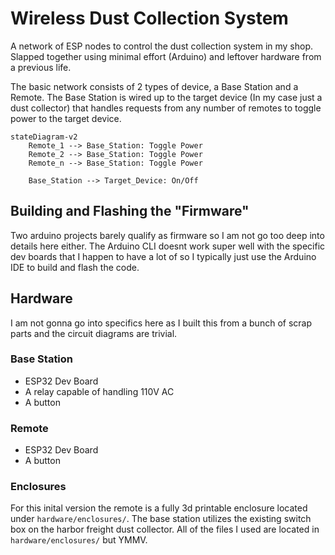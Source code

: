 # Wireless Dust Collection System
A network of ESP nodes to control the dust collection system in my shop. Slapped together using minimal effort (Arduino) and leftover hardware from a previous life.

The basic network consists of 2 types of device, a Base Station and a Remote. The Base Station is wired up to the target device (In my case just a dust collector) that handles requests from any number of remotes to toggle power to the target device.

```mermaid
stateDiagram-v2
    Remote_1 --> Base_Station: Toggle Power
    Remote_2 --> Base_Station: Toggle Power
    Remote_n --> Base_Station: Toggle Power

    Base_Station --> Target_Device: On/Off
``` 

## Building and Flashing the "Firmware"
Two arduino projects barely qualify as firmware so I am not go too deep into details here either. The Arduino CLI doesnt work super well with the specific dev boards that I happen to have a lot of so I typically just use the Arduino IDE to build and flash the code. 

## Hardware
I am not gonna go into specifics here as I built this from a bunch of scrap parts and the circuit diagrams are trivial. 

### Base Station 
- ESP32 Dev Board
- A relay capable of handling 110V AC
- A button

### Remote
- ESP32 Dev Board
- A button

### Enclosures
For this inital version the remote is a fully 3d printable enclosure located under `hardware/enclosures/`. The base station utilizes the existing switch box on the harbor freight dust collector. All of the files I used are located in `hardware/enclosures/` but YMMV.